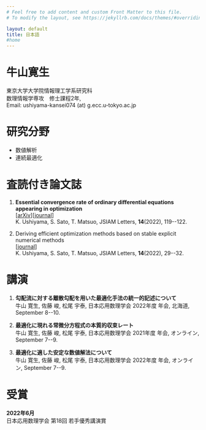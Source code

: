 ```yaml
---
# Feel free to add content and custom Front Matter to this file.
# To modify the layout, see https://jekyllrb.com/docs/themes/#overriding-theme-defaults

layout: default
title: 日本語 
#home
---
```

# 牛山寛生

東京大学大学院情報理工学系研究科<br>
数理情報学専攻　修士課程2年,<br>
Email: ushiyama-kansei074 (at) g.ecc.u-tokyo.ac.jp

# 研究分野

- 数値解析
- 連続最適化

# 査読付き論文誌

1. **Essential convergence rate of ordinary differential equations appearing in optimization**<br>
   [[arXiv](https://doi.org/10.48550/arXiv.2206.02599)][[journal](https://doi.org/10.14495/jsiaml.14.119)]<br>
   K. Ushiyama, S. Sato, T. Matsuo, JSIAM Letters, **14**(2022), 119--122.

1. Deriving efficient optimization methods based on stable explicit numerical methods<br>
   [[journal](https://doi.org/10.14495/jsiaml.14.29)]<br>
   K. Ushiyama, S. Sato, T. Matsuo, JSIAM Letters, **14**(2022), 29--32.

# 講演

1. **勾配流に対する離散勾配を用いた最適化手法の統一的記述について**<br>
   牛山 寛生, 佐藤 峻, 松尾 宇泰, 日本応用数理学会 2022年度 年会, 北海道, September 8--10.

1. **最適化に現れる常微分方程式の本質的収束レート**<br>
   牛山 寛生, 佐藤 峻, 松尾 宇泰, 日本応用数理学会 2021年度 年会, オンライン, September 7--9.

1. **最適化に適した安定な数値解法について**<br>
   牛山 寛生, 佐藤 峻, 松尾 宇泰, 日本応用数理学会 2022年度 年会, オンライン, September 7--9.

# 受賞
**2022年6月**<br>
	日本応用数理学会 第18回 若手優秀講演賞
